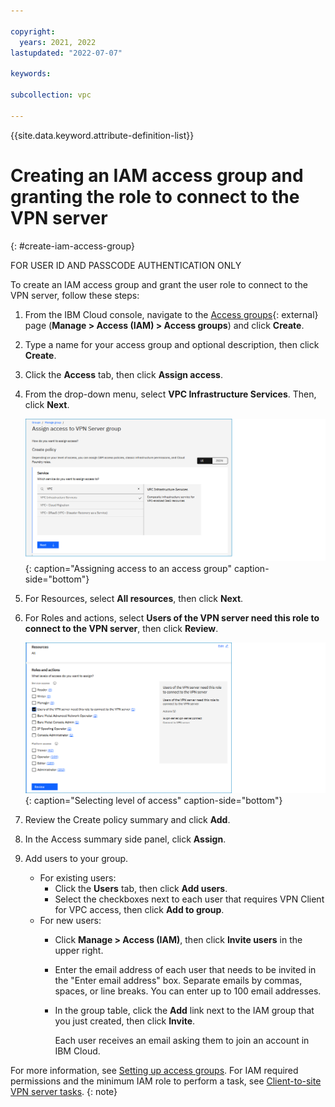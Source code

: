 ```yaml
---

copyright:
  years: 2021, 2022
lastupdated: "2022-07-07"

keywords:

subcollection: vpc

---
```


{{site.data.keyword.attribute-definition-list}}

# Creating an IAM access group and granting the role to connect to the VPN server
{: #create-iam-access-group}

FOR USER ID AND PASSCODE AUTHENTICATION ONLY

To create an IAM access group and grant the user role to connect to the VPN server, follow these steps:

1. From the IBM Cloud console, navigate to the [Access groups](https://cloud.ibm.com/iam/groups){: external} page (**Manage > Access (IAM) > Access groups**) and click **Create**.
1. Type a name for your access group and optional description, then click **Create**.
1. Click the **Access** tab, then click **Assign access**.
1. From the drop-down menu, select **VPC Infrastructure Services**. Then, click **Next**.

   ![Assigning access to an access group](images/vpn-iam1.png){: caption="Assigning access to an access group" caption-side="bottom"}

1. For Resources, select **All resources**, then click **Next**.
1. For Roles and actions, select **Users of the VPN server need this role to connect to the VPN server**, then click **Review**.

   ![Selecting level of access](images/vpn-iam2.png ){: caption="Selecting level of access" caption-side="bottom"}

1. Review the Create policy summary and click **Add**.
1. In the Access summary side panel, click **Assign**.
3. Add users to your group.

   * For existing users:
      * Click the **Users** tab, then click **Add users**.
      * Select the checkboxes next to each user that requires VPN Client for VPC access, then click **Add to group**.
   * For new users:
      * Click **Manage > Access (IAM)**, then click **Invite users** in the upper right.
      * Enter the email address of each user that needs to be invited in the "Enter email address" box. Separate emails by commas, spaces, or line breaks. You can enter up to 100 email addresses.
      * In the group table, click the **Add** link next to the IAM group that you just created, then click **Invite**. 
        
        Each user receives an email asking them to join an account in IBM Cloud.
      
For more information, see [Setting up access groups](/docs/account?topic=account-groups). For IAM required permissions and the minimum IAM role to perform a task, see [Client-to-site VPN server tasks](/docs/vpc?topic=vpc-resource-authorizations-required-for-api-and-cli-calls#vpn-server-authorizations-required-for-api-and-cli-calls).
{: note}
